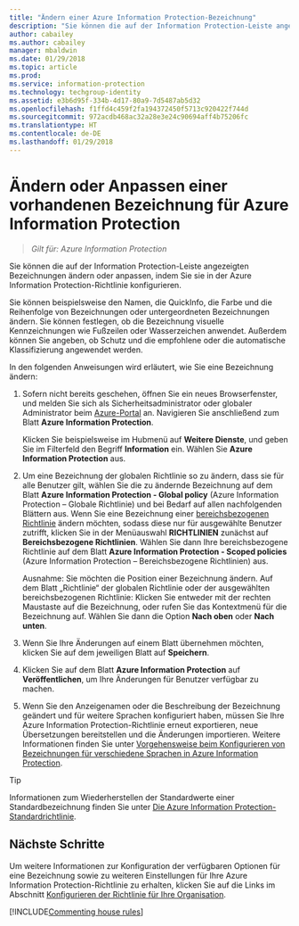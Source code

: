 ```yaml
---
title: "Ändern einer Azure Information Protection-Bezeichnung"
description: "Sie können die auf der Information Protection-Leiste angezeigten Bezeichnungen ändern oder anpassen, indem Sie sie in der Azure Information Protection-Richtlinie konfigurieren."
author: cabailey
ms.author: cabailey
manager: mbaldwin
ms.date: 01/29/2018
ms.topic: article
ms.prod: 
ms.service: information-protection
ms.technology: techgroup-identity
ms.assetid: e3b6d95f-334b-4d17-80a9-7d5487ab5d32
ms.openlocfilehash: f1ffd4c459f2fa194372450f5713c920422f744d
ms.sourcegitcommit: 972acdb468ac32a28e3e24c90694aff4b75206fc
ms.translationtype: HT
ms.contentlocale: de-DE
ms.lasthandoff: 01/29/2018
---
```

# <a name="how-to-change-or-customize-an-existing-label-for-azure-information-protection"></a>Ändern oder Anpassen einer vorhandenen Bezeichnung für Azure Information Protection

>*Gilt für: Azure Information Protection*

Sie können die auf der Information Protection-Leiste angezeigten Bezeichnungen ändern oder anpassen, indem Sie sie in der Azure Information Protection-Richtlinie konfigurieren.

Sie können beispielsweise den Namen, die QuickInfo, die Farbe und die Reihenfolge von Bezeichnungen oder untergeordneten Bezeichnungen ändern. Sie können festlegen, ob die Bezeichnung visuelle Kennzeichnungen wie Fußzeilen oder Wasserzeichen anwendet. Außerdem können Sie angeben, ob Schutz und die empfohlene oder die automatische Klassifizierung angewendet werden.

In den folgenden Anweisungen wird erläutert, wie Sie eine Bezeichnung ändern:

1. Sofern nicht bereits geschehen, öffnen Sie ein neues Browserfenster, und melden Sie sich als Sicherheitsadministrator oder globaler Administrator beim [Azure-Portal](https://portal.azure.com) an. Navigieren Sie anschließend zum Blatt **Azure Information Protection**. 
    
    Klicken Sie beispielsweise im Hubmenü auf **Weitere Dienste**, und geben Sie im Filterfeld den Begriff **Information** ein. Wählen Sie **Azure Information Protection** aus.

2. Um eine Bezeichnung der globalen Richtlinie so zu ändern, dass sie für alle Benutzer gilt, wählen Sie die zu ändernde Bezeichnung auf dem Blatt **Azure Information Protection - Global policy** (Azure Information Protection – Globale Richtlinie) und bei Bedarf auf allen nachfolgenden Blättern aus. Wenn Sie eine Bezeichnung einer [bereichsbezogenen Richtlinie](configure-policy-scope.md) ändern möchten, sodass diese nur für ausgewählte Benutzer zutrifft, klicken Sie in der Menüauswahl **RICHTLINIEN** zunächst auf **Bereichsbezogene Richtlinien**. Wählen Sie dann Ihre bereichsbezogene Richtlinie auf dem Blatt **Azure Information Protection - Scoped policies** (Azure Information Protection – Bereichsbezogene Richtlinien) aus.

    Ausnahme: Sie möchten die Position einer Bezeichnung ändern. Auf dem Blatt „Richtlinie“ der globalen Richtlinie oder der ausgewählten bereichsbezogenen Richtlinie: Klicken Sie entweder mit der rechten Maustaste auf die Bezeichnung, oder rufen Sie das Kontextmenü für die Bezeichnung auf. Wählen Sie dann die Option **Nach oben** oder **Nach unten**.

3. Wenn Sie Ihre Änderungen auf einem Blatt übernehmen möchten, klicken Sie auf dem jeweiligen Blatt auf **Speichern**.

4. Klicken Sie auf dem Blatt **Azure Information Protection** auf **Veröffentlichen**, um Ihre Änderungen für Benutzer verfügbar zu machen.

5. Wenn Sie den Anzeigenamen oder die Beschreibung der Bezeichnung geändert und für weitere Sprachen konfiguriert haben, müssen Sie Ihre Azure Information Protection-Richtlinie erneut exportieren, neue Übersetzungen bereitstellen und die Änderungen importieren. Weitere Informationen finden Sie unter [Vorgehensweise beim Konfigurieren von Bezeichnungen für verschiedene Sprachen in Azure Information Protection](configure-policy-languages.md).

> [!TIP]
>Informationen zum Wiederherstellen der Standardwerte einer Standardbezeichnung finden Sie unter [Die Azure Information Protection-Standardrichtlinie](configure-policy-default.md).

## <a name="next-steps"></a>Nächste Schritte

Um weitere Informationen zur Konfiguration der verfügbaren Optionen für eine Bezeichnung sowie zu weiteren Einstellungen für Ihre Azure Information Protection-Richtlinie zu erhalten, klicken Sie auf die Links im Abschnitt [Konfigurieren der Richtlinie für Ihre Organisation](configure-policy.md#configuring-your-organizations-policy).

[!INCLUDE[Commenting house rules](../includes/houserules.md)]


